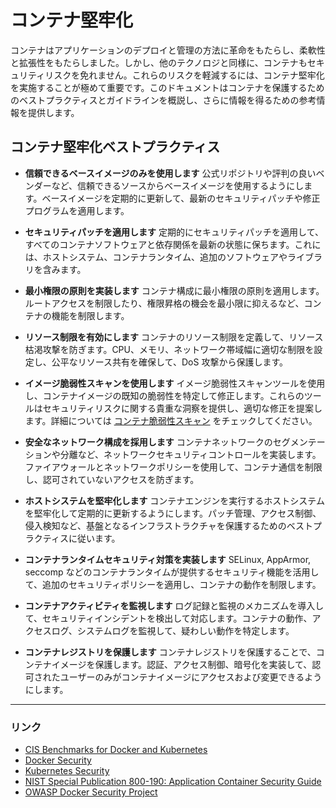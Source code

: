 # コンテナ堅牢化

コンテナはアプリケーションのデプロイと管理の方法に革命をもたらし、柔軟性と拡張性をもたらしました。しかし、他のテクノロジと同様に、コンテナもセキュリティリスクを免れません。これらのリスクを軽減するには、コンテナ堅牢化を実施することが極めて重要です。このドキュメントはコンテナを保護するためのベストプラクティスとガイドラインを概説し、さらに情報を得るための参考情報を提供します。

## コンテナ堅牢化ベストプラクティス

- **信頼できるベースイメージのみを使用します**
公式リポジトリや評判の良いベンダーなど、信頼できるソースからベースイメージを使用するようにします。ベースイメージを定期的に更新して、最新のセキュリティパッチや修正プログラムを適用します。

- **セキュリティパッチを適用します**
定期的にセキュリティパッチを適用して、すべてのコンテナソフトウェアと依存関係を最新の状態に保ちます。これには、ホストシステム、コンテナランタイム、追加のソフトウェアやライブラリを含みます。

- **最小権限の原則を実装します**
コンテナ構成に最小権限の原則を適用します。ルートアクセスを制限したり、権限昇格の機会を最小限に抑えるなど、コンテナの機能を制限します。

- **リソース制限を有効にします**
コンテナのリソース制限を定義して、リソース枯渇攻撃を防ぎます。CPU、メモリ、ネットワーク帯域幅に適切な制限を設定し、公平なリソース共有を確保して、DoS 攻撃から保護します。

- **イメージ脆弱性スキャンを使用します**
イメージ脆弱性スキャンツールを使用し、コンテナイメージの既知の脆弱性を特定して修正します。これらのツールはセキュリティリスクに関する貴重な洞察を提供し、適切な修正を提案します。詳細については [コンテナ脆弱性スキャン](3-1-3-1-Container-scanning.md) をチェックしてください。

- **安全なネットワーク構成を採用します**
コンテナネットワークのセグメンテーションや分離など、ネットワークセキュリティコントロールを実装します。ファイアウォールとネットワークポリシーを使用して、コンテナ通信を制限し、認可されていないアクセスを防ぎます。

- **ホストシステムを堅牢化します**
コンテナエンジンを実行するホストシステムを堅牢化して定期的に更新するようにします。パッチ管理、アクセス制御、侵入検知など、基盤となるインフラストラクチャを保護するためのベストプラクティスに従います。

- **コンテナランタイムセキュリティ対策を実装します**
SELinux, AppArmor, seccomp などのコンテナランタイムが提供するセキュリティ機能を活用して、追加のセキュリティポリシーを適用し、コンテナの動作を制限します。

- **コンテナアクティビティを監視します**
ログ記録と監視のメカニズムを導入して、セキュリティインシデントを検出して対応します。コンテナの動作、アクセスログ、システムログを監視して、疑わしい動作を特定します。

- **コンテナレジストリを保護します**
コンテナレジストリを保護することで、コンテナイメージを保護します。認証、アクセス制御、暗号化を実装して、認可されたユーザーのみがコンテナイメージにアクセスおよび変更できるようにします。

---

### リンク

- [CIS Benchmarks for Docker and Kubernetes](https://www.cisecurity.org/benchmark/docker/)
- [Docker Security](https://docs.docker.com/engine/security/)
- [Kubernetes Security](https://kubernetes.io/docs/concepts/security/)
- [NIST Special Publication 800-190: Application Container Security Guide](https://nvlpubs.nist.gov/nistpubs/SpecialPublications/NIST.SP.800-190.pdf)
- [OWASP Docker Security Project](https://owasp.org/www-project-docker-security/)

